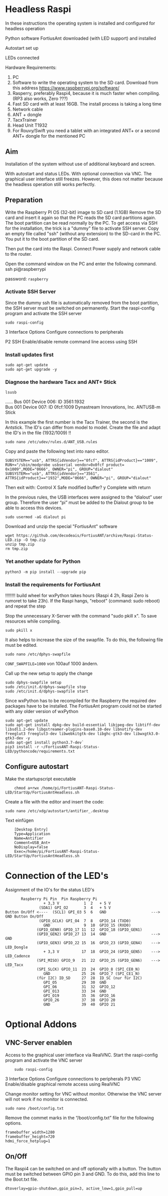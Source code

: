 
# Headless Raspi
In these instructions the operating system is installed and configured for headless operation

Python software FortiusAnt downloaded (with LED support) and installed

Autostart set up

LEDs connected

Hardware Requirements:
1. PC
1. Software to write the operating system to the SD card. Download from this address https://www.raspberrypi.org/software/
1. Rasperry, preferably Raspi4, because it is much faster when compiling. (RP3 also works, Zero ???)
1. Fast SD card with at least 16GB. The install process is taking a long time
1. Network cable
1. ANT + dongle
1. TacxTrainer
1. Head Unit T1932
1. For Rouvy/Swift you need a tablet with an integrated ANT+ or a second ANT+ dongle for the mentioned PC

## Aim
Installation of the system without use of additional keyboard and screen.

With autostart and status LEDs.
With optional connection via VNC.
The graphical user interface still freezes. However, this does not matter because the headless operation still works perfectly.

## Preparation
Write the Raspberry PI OS (32-bit) image to SD card (1.1GB)
Remove the SD card and insert it again so that the PC reads the SD card partitions again.
The boot partition can be read normally by the PC.
To get access via SSH for the installation, the trick is a "dummy" file to activate SSH server.
Copy an empty file called "ssh" (without any extension) to the SD-card in the PC. You put it to the boot partition of the SD card.

Then put the card into the Raspi. Connect Power supply and network cable to the router.


Open the command window on the PC and enter the following command.
    ssh pi@raspberrypi   

password: `raspberry`

### Activate SSH Server
Since the dummy ssh file is automatically removed from the boot partition, the SSH server must be switched on permanently.
Start the raspi-config program and activate the SSH server

    sudo raspi-config

3 Interface Options    Configure connections to peripherals

P2 SSH         Enable/disable remote command line access using SSH 

### Install updates first

    sudo apt-get update
    sudo apt-get upgrade -y

### Diagnose the hardware Tacx and ANT+ Stick

    lsusb

…...
Bus 001 Device 006: ID 3561:1932  
Bus 001 Device 007: ID 0fcf:1009 Dynastream Innovations, Inc. ANTUSB-m Stick



In this example the first number is the Tacx Trainer, the second is the Antstick. The ID's can differ from model to model.
Create the file and adapt the ID's in the file (1932/1009) !!

    sudo nano /etc/udev/rules.d/ANT_USB.rules

Copy and paste the following text into nano editor.

    SUBSYSTEM=="usb", ATTRS{idVendor}=="0fcf", ATTRS{idProduct}=="1009", RUN+="/sbin/modprobe usbserial vendor=0x0fcf product= 0x1009",MODE="0666", OWNER="pi", GROUP="dialout"
    SUBSYSTEM=="usb", ATTRS{idVendor}=="3561", ATTRS{idProduct}=="1932",MODE="0666", OWNER="pi", GROUP="dialout"

Then exit with: Control X
Safe modified buffer? y
Complete with return

In the previous rules, the USB interfaces were assigned to the “dialout” user group. Therefore the user “pi” must be added to the Dialout group to be able to access this devices.

    sudo usermod -aG dialout pi 

Download and unzip the special "FortiusAnt" software

    wget https://github.com/decodeais/FortiusANT/archive/Raspi-Status-LED.zip -O tmp.zip
    unzip tmp.zip
    rm tmp.zip

### Yet another update for Python

    python3 -m pip install --upgrade pip


### Install the requirements for FortiusAnt
!!!!!!!! build wheel for wxPython takes hours (Raspi 4 2h, Raspi Zero is rumoret to take 23h).
If the Raspi hangs, "reboot" (command: sudo reboot) and repeat the step


Stop the unnecessary X-Server with the command "sudo pkill x". To save resources while compiling.

    sudo pkill x

It also helps to increase the size of the swapfile.
To do this, the following file must be edited.

    sudo nano /etc/dphys-swapfile 

`CONF_SWAPFILE=1000`  von 100auf 1000 ändern.

Call up the new setup to apply the change

    sudo dphys-swapfile setup 
    sudo /etc/init.d/dphys-swapfile stop 
    sudo /etc/init.d/dphys-swapfile start 


Since wxPython has to be recompiled for the Raspberry the required dev packages have to be installed. The FortiusAnt program could not be started with any older version of wxPython

    sudo apt-get update
    sudo apt-get install dpkg-dev build-essential libjpeg-dev libtiff-dev libsdl1.2-dev libgstreamer-plugins-base0.10-dev libnotify-dev freeglut3 freeglut3-dev libwebkitgtk-dev libghc-gtk3-dev libwxgtk3.0-gtk3-dev -y
    sudo apt-get install python3.7-dev`
    pip3 install -r ~/FortiusANT-Raspi-Status-LED/pythoncode/requirements.txt 

## Configure autostart

Make the startupscript executable

        chmod a+rwx /home/pi/FortiusANT-Raspi-Status-LED/StartUp/FortiusAntHeadless.sh
    
Create a file with the editor and insert the code:

    sudo nano /etc/xdg/autostart/antifier_.desktop
 
Text einfügen
        
        [Desktop Entry]
        Type=Application
        Name=Antifier
        Comment=USB_Ant+
        NoDisplay=false
        Exec=/home/pi/FortiusANT-Raspi-Status-LED/StartUp/FortiusAntHeadless.sh

# Connection of the LED's
Assignment of the IO's for the status LED's
   
           Raspberry Pi Pin  Pin Raspberry Pi
                     + 3,3 V           1  2   + 5 V
                   (SDA1) GPI_O2       3  4   + 5 V
    Button On/Off <----  (SCL1) GPI_O3 5  6   GND                    ---> GND Button On/Off
                   (GPIO_GCLK) GPI_O4  7  8   GPIO_14 (TXD0)
                     GND               9  10  GPIO_15 (RXD0)
                  (GPIO_GEN0) GPIO_17 11  12  GPIO_18 (GPIO_GEN1)
                  (GPIO_GEN2) GPIO_27 13  14  GND                    ---> GND
                  (GPIO_GEN3) GPIO_22 15  16  GPIO_23 (GPIO_GEN4)    ---> LED_Dongle
                     + 3,3 V          17  18  GPIO_24 (GPIO_GEN5)    ---> LED_Cadence
                  (SPI_MISO) GPIO_9   21  22  GPIO_25 (GPIO_GEN6)    ---> LED_Tacx
                  (SPI_SLCK) GPIO_11  23  24  GPIO_8 (SPI_CE0_N)
                     GND              25  26  GPIO_7 (SPI_CE1_N)
                  (für I2C) ID_SD     27  28  ID_SC (nur für I2C)
                     GPI_O5           29  30  GND
                     GPI_O6           31  32  GPIO_12
                     GPI_O13          33  34  GND
                     GPI_O19          35  36  GPIO_16
                     GPIO_26          37  38  GPIO 20
                     GND              39  40  GPIO 21
    
  
# Optional Addons

## VNC-Server enablen
Access to the graphical user interface via RealVNC.
Start the raspi-config program and activate the VNC server

        sudo raspi-config

3 Interface Options    Configure connections to peripherals
P3 VNC         Enable/disable graphical remote access using RealVNC  

Change monitor setting for VNC without monitor. Otherwise the VNC server will not work if no monitor is connected.


    sudo nano /boot/config.txt
    
Remove the commet marks in the “/boot/config.txt” file for the following options.

    framebuffer_width=1280
    framebuffer_height=720
    hdmi_force_hotplug=1

## On/Off
The Raspi4 can be switched on and off optionally with a button.
The button must be switched between GPIO pin 3 and GND.
To do this, add this line to the Boot.txt file.

    dtoverlay=gpio-shutdown,gpio_pin=3, active_low=1,gpio_pull=up
